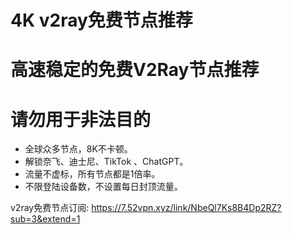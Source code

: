 # 4K v2ray免费节点推荐
# 高速稳定的免费V2Ray节点推荐
# 请勿用于非法目的

- 全球众多节点，8K不卡顿。
- 解锁奈飞、迪士尼、TikTok 、ChatGPT。
- 流量不虚标，所有节点都是1倍率。
- 不限登陆设备数，不设置每日封顶流量。

v2ray免费节点订阅:
https://7.52vpn.xyz/link/NbeQl7Ks8B4Dp2RZ?sub=3&extend=1
